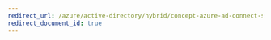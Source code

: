 ```yaml
---
redirect_url: /azure/active-directory/hybrid/concept-azure-ad-connect-sync-default-configuration
redirect_document_id: true
---
```

